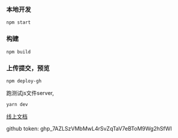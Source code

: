 ### 本地开发

```
npm start

```

### 构建

```
npm build

```

### 上传提交，预览

```
npm deploy-gh

```
跑测试js文件server,
```
yarn dev

```

[线上文档](https://mzmuping.github.io/myBlog/)

github token: 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

